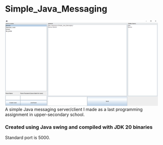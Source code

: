 # Simple_Java_Messaging 
![Screenshot of the user interface as a client](https://github.com/Oskar-Norberg/Simple_Java_Messaging/blob/5b5c5b67e91dd0fe1a6bc5bbdbe20d919fbf71b3/image.png)
A simple Java messaging server/client I made as a last programming assignment in upper-secondary school.

### Created using Java swing and compiled with JDK 20 binaries
Standard port is 5000.
